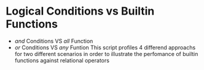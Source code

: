 # Logical Conditions vs Builtin Functions

- *and* Conditions VS *all* Function
- *or* Conditions VS *any* Funtion
This script profiles 4 differend approachs for two different scenarios in order to illustrate the perfomance of builtin functions against relational operators
